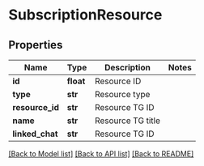 # SubscriptionResource

## Properties
Name | Type | Description | Notes
------------ | ------------- | ------------- | -------------
**id** | **float** | Resource ID | 
**type** | **str** | Resource type | 
**resource_id** | **str** | Resource TG ID | 
**name** | **str** | Resource TG title | 
**linked_chat** | **str** | Resource TG ID | 

[[Back to Model list]](../README.md#documentation-for-models) [[Back to API list]](../README.md#documentation-for-api-endpoints) [[Back to README]](../README.md)

